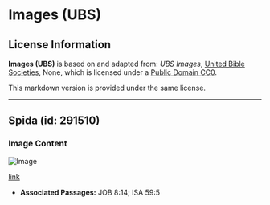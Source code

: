 # Images (UBS)

## License Information

**Images (UBS)** is based on and adapted from: _UBS Images_, [United Bible Societies](https://unitedbiblesocieties.org/), None, which is licensed under a [Public Domain CC0](https://creativecommons.org/public-domain/cc0/).

This markdown version is provided under the same license.



--------------------------------

## Spida (id: 291510)

### Image Content

![Image](https://cdn.aquifer.bible/aquifer-content/resources/Media/WEB-0829_spider.jpg)

[link](https://cdn.aquifer.bible/aquifer-content/resources/Media/WEB-0829_spider.jpg)

* **Associated Passages:** JOB 8:14; ISA 59:5

